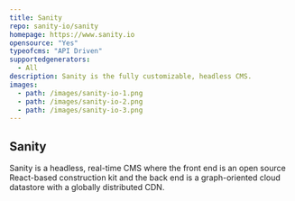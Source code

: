 ```yaml
---
title: Sanity
repo: sanity-io/sanity
homepage: https://www.sanity.io
opensource: "Yes"
typeofcms: "API Driven"
supportedgenerators:
  - All
description: Sanity is the fully customizable, headless CMS.
images:
  - path: /images/sanity-io-1.png
  - path: /images/sanity-io-2.png
  - path: /images/sanity-io-3.png
---
```

## Sanity

Sanity is a headless, real-time CMS where the front end is an open source React-based construction kit and the back end is a graph-oriented cloud datastore with a globally distributed CDN.
